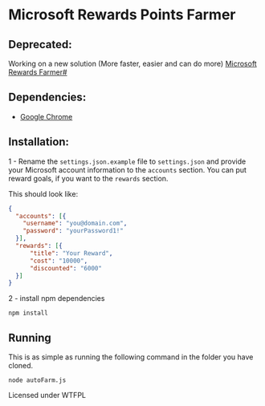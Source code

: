# Microsoft Rewards Points Farmer

## Deprecated:
Working on a new solution (More faster, easier and can do more)
[Microsoft Rewards Farmer#](https://github.com/Tom60chat/Microsoft-Rewards-Farmer-Sharp)

## Dependencies:

 - [Google Chrome](https://www.google.fr/chrome/)

## Installation:

1 - Rename the `settings.json.example` file to `settings.json` and provide your Microsoft account information to the `accounts` section.
You can put reward goals, if you want to the `rewards` section. 

This should look like:

```json
{
  "accounts": [{
    "username": "you@domain.com",
    "password": "yourPassword1!"
  }],
  "rewards": [{
      "title": "Your Reward",
      "cost": "10000",
      "discounted": "6000"
  }]
}
```

2 - install npm dependencies
```
npm install
```

## Running

This is as simple as running the following command in the folder you have cloned.

```
node autoFarm.js
````

Licensed under WTFPL
